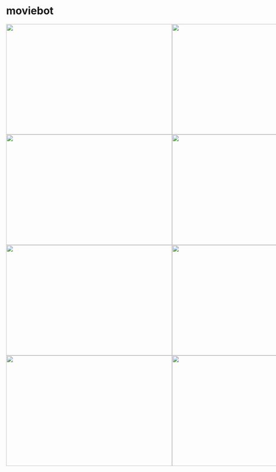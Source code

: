 # moviebot
<div style="display:flex">
    <img src="https://user-images.githubusercontent.com/99737165/230449653-d7aaa3a1-a268-43ad-80ec-2603c20adce1.png" style="margin:'50px' padding:100px;" height=300px width=450px>
    <img src="https://user-images.githubusercontent.com/99737165/230449707-de666441-ac8c-4322-96d6-410f705df055.png"  style="margin:'50px'" height=300px width=450px>
</div>




<div style="display:flex">
    <img src="https://user-images.githubusercontent.com/99737165/230449728-60561f57-d563-450f-b6f5-c00240a8e7b4.png" style="margin:'50px'" height=300px width=450px>
    <img src="https://user-images.githubusercontent.com/99737165/230449731-5097c3fd-03d9-45d2-808c-3c7df9c6e8c8.png"  style="margin:'50px'" height=300px width=450px>
</div>





<div style="display:flex">
    <img src="https://user-images.githubusercontent.com/99737165/230449738-e383db04-2498-474a-a8bb-735d0d9d042c.png" style="margin:'50px'" height=300px width=450px>
    <img src="https://user-images.githubusercontent.com/99737165/230449760-8aa4d65e-0cf4-43f8-aac1-db276df5dbf1.png"  style="margin:'50px'" height=300px width=450px>
</div>




<div style="display:flex">
    <img src="https://user-images.githubusercontent.com/99737165/230449803-42ff68a0-1ea7-4bc1-baa7-7c68ef5e1282.png" style="margin:'50px'" height=300px width=450px>
    <img src="https://user-images.githubusercontent.com/99737165/230449851-c95395b8-daa5-4d7c-b5fe-a400cfa588ae.png"  style="margin:'50px'" height=300px width=450px>
</div>

 
